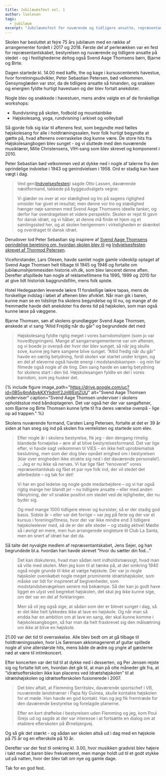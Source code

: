 ```yaml
---
title: Jubilæumsfest vol. 1 
author: lsolesen
tags:
  - jubilæum
excerpt: "Jubilæumsfest for nuværende og tidligere ansatte, repræsentantskabet og bestyrelsen."
---
```


Skolen har besluttet at fejre 75 års jubilæum med en række af arrangementer fordelt i 2017 og 2018. Første del af perlerækken var en fest for repræsentantskabet, bestyrelsen og nuværende og tidligere ansatte på stedet - og i festlighederne deltog også Svend Aage Thomsens børn, Bjarne og Birte.

Dagen startede kl. 14.00 med kaffe, the og kage i kursuscenterets havestue, hvor forretningsudvikler, Peter Sebastian Petersen, bød velkommen. Gensynsglæden var stor, da de tidligere ansatte så hinanden, og snakken og energien fyldte hurtigt havestuen og der blev fortalt anekdoter.

Nogle blev og snakkede i havestuen, mens andre valgte en af de forskellige workshops:

- Rundvisning på skolen, fodbold og mountainbike
- Højskolesang, yoga, rundvisning i arkivet og volleyball

Så gjorde folk sig klar til aftenens fest, som begyndte med fælles højskolesang for alle i holdtræningssalen, hvor folk hurtigt begyndte at gætte på, hvad aftenens overraskelse dog kunne være. De store hits fra Højskolesangbogen blev sunget - og vi sluttede med den nuværende musiklærer, Mille Christensens, VIH-sang som blev skrevet og komponeret i 2010.

Peter Sebastian bød velkommen ved at dykke ned i nogle af talerne fra den oprindelige indvielse i 1943 og genindvielsen i 1958. Ord er stadig kan have vægt i dag.

> Ved gen([Indvielsesfesten](/genindvielsen/)) sagde Otto Lassen, daværende næstformand, takkede på byggeudvalgets vegne:
>
> Vi glæder os over at vor stædighed og tro på sagens rigtighed omsider har givet et resultat; men denne vor tro og stædighed hænger nøje sammen med Svend Aage Thomsens ideelle tanker, og derfor har overdragelsen et videre perspektiv. Skolen er rejst til gavn for dansk idræt, og vi håber, at denne må finde et hjem og et samlingssted her, og at skolen herigennem i virkeligheden er skænket og overdraget til dansk idræt.

Derudover lod Peter Sebastian sig inspirere af [Svend Aage Thomsens oprindelige beretning om, hvordan skolen blev til](/tilblivelsen/) og [Indvielsesfesten skrevet af Thormod Petersen](/genindvielsen/).

Viceforstander, Lars Olesen, havde samlet nogle gamle videoklip optaget af Svend Aage Thomsen helt tilbage til 1945 og 1946 og fortalte om jubilæumshjemmesiden historie.vih.dk, som blev lanceret denne aften. Derefter afspillede han nogle af reklamefilmene fra 1995, 1999 og 2010 for at give lidt historisk baggrundsfilm, mens folk spiste.

Hotel Hedegaarden leverede lækre 11 forskellige lækre tapas, mens de forskellige indslag i løbet af aftenen blev afviklet. Når man gik i baren, kunne man se en tidslinje fra skolens begyndelse og til nu, og mange af de fremmødte havde delt anekdoter fra deres tid på højskolen, som man også kunne læse på væggene.

Bjarne Thomsen, søn af skolens grundlægger Svend Aage Thomsen, ønskede at vi sang “Altid Frejdig når du går” og begrundede det med 

> Højskolesang fyldte rigtig meget i vores barndomshjem (som jo var hovedbygningen). Mange af sangarrangementerne var om aftenen, og vi boede jo ovenpå der hvor der blev sunget, så når jeg skulle sove, kunne jeg høre sangene blive sunget. “Altid fredig når du går” havde en særlig betydning, fordi skolen var startet under krigen, og en del af eleverne også havde energi i modstandskampen - og min far filmede også nogle af de ting. Den sang havde en særlig betydning for skolens start i den tid. Højskolesangen fyldte en del i vores barndom, som jeg husker det.

{% include figure 
    image_path="https://drive.google.com/uc?id=0B5v4mAibvkKXYkdmY2JnWEptZUU" 
    alt="Svend Aage Thomsen underviser" 
    caption="Svend Aage Thomsen underviser i skolens opholdsstue med båndoptageren. Det var også her der var sangaftener, som Bjarne og Birte Thomsen kunne lytte til fra deres værelse ovenpå - lige op ad trappen." %}

Skolens nuværende formand, Carsten Lang Petersen, fortalte at det er 39 år siden at han sneg sig ind på skolen fra ventelisten og startede som elev. 

> Efter nogle år i skolens bestyrelse, fik jeg - den dengang rimelig blandede fornøjelse – ære af at blive bestyrelsesformand. Det var lige efter, vi havde sagt velkommen til VIES – en ikke helt uproblematisk beslutning, men som der dog blev opnået enighed om i bestyrelsen (klar over enigheden ikke strakte sig ned i det daværende personale!).
> …
> Jeg er nu ikke så nervøs. Vi har lige fået ”renoveret” vores repræsentantskab og fået et par nye folk ind, der vil stedet det allerbedste – og tak for det!
> 
> Vi har en god ledelse og nogle gode medarbejdere – og vi har også rigtig mange her blandt jer – nu tidligere ansatte – eller med anden tilknytning, der vil snakke positivt om stedet ved de lejligheder, der nu byder sig.
> 
> Og med mange 1000 tidligere elever og kursister, så er der stadig god basis. Sidste år – eller var det forrige – var jeg på ferie og der var et kursus i foreningsfitness, hvor der var ikke mindre end 3 tidligere højskoleelever med, så de er der alle steder – og stadig aktive! Mødte så i øvrigt en mere, men hun arrangerede singleture til Club La Santa, men en snert af idræt har det da.

Så talte det nyvalgte medlem af repræsentantskabet, Jens Sejer, og han begrundede bl.a. hvordan han havde skrevet “Hvor du sætter din fod…”

> Det kan diskuteres, hvad man sådan rent indholdsmæssigt, hvad man så ville med skolen. Men jeg kom til at tænke på, at der omkring 1940 også nogle grunde til ikke at vælge højskole. Der var jo nogle højskoler ovenikøbet nogle meget prominente idrætshøjskoler, som måske var lidt for inspireret af begivenheder, som modstandsbevægelsen senere må bekæmpe. Så der kan jo godt have ligget en ulyst ved begrebet højskolen, det skal jeg ikke kunne sige, om det var en del af forklaringen.
> 
> Men så vil jeg også sige, at sådan som der er blevet sunget i dag, så er det ikke helt lykkedes ikke at lave en højskole. Og når man så endda har en ambition om at lave en sang, der skal kunne komme i højskolesangbogen, så har man da helt fraskrevet sig den målsætning om ikke at blive en højskole.

21.00 var det tid til overraskelse. Alle blev bedt om at gå tilbage til holdtræningssalen, hvor Lis Sørensen akkomageneret af guitar spillede nogle af sine allerstørste hits, mens både de ædre og yngre af gæsterne nød at være til intimkoncert.

Efter koncerten var det tid til at dykke ned i desserten, og Per Jensen rejste sig og fortalte lidt om, hvordan det gik til, at man på otte måneder gik fra, at <q>idrætsefterskolen ikke kan placeres ved Idrætshøjskolen</q> til at idrætshøjskolen og idrætsefterskolen fusionerede i 2007. 

> Det blev aftalt, at Flemming Serritslev, daværende sportschef i VB, nuværende landstræner i Papa Ny Guinea, skulle kontakte højskolen for et møde. Han havde en god kontakt. Han og jeg fik fremtræde for den daværende bestyrelse og forelagde planerne.
> 
> Efter en kort drøftelse i bestyrelsen uden Flemming og jeg, kom Poul Grejs ud og sagde at der var interesse i at fortsætte en dialog om at etablere efterskolen på Ørnebjergvej.

Og så gik det stærkt - og sådan ser skolen altså ud i dag med en højskole på 75 år og en efterskole på 10 år.

Derefter var der fest til omkring kl. 3.00, hvor musikken gradvist blev højere i takt med at baren blev frekventeret, men mange holdt ud til et godt stykke ud på natten, hvor der blev talt om nye og gamle dage.

Tak for en god fest.
